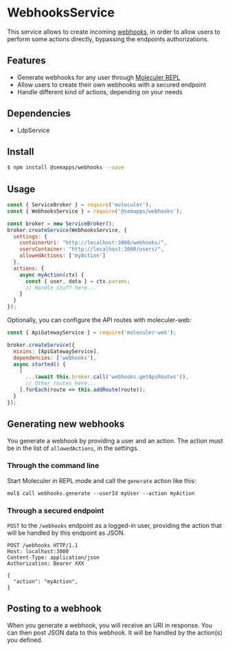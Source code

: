 # WebhooksService

This service allows to create incoming [webhooks](https://en.wikipedia.org/wiki/Webhook), in order to allow users to perform some actions directly, bypassing the endpoints authorizations.

## Features

- Generate webhooks for any user through [Moleculer REPL](https://moleculer.services/docs/0.14/moleculer-repl.html)
- Allow users to create their own webhooks with a secured endpoint
- Handle different kind of actions, depending on your needs

## Dependencies

- LdpService

## Install

```bash
$ npm install @semapps/webhooks --save
```

## Usage

```js
const { ServiceBroker } = require('moleculer');
const { WebhooksService } = require('@semapps/webhooks');

const broker = new ServiceBroker();
broker.createService(WebhooksService, {
  settings: {
    containerUri: "http://localhost:3000/webhooks/",
    usersContainer: "http://localhost:3000/users/",
    allowedActions: ['myAction']
  },
  actions: {
    async myAction(ctx) {
      const { user, data } = ctx.params;
      // Handle stuff here...
    }
  }
});
```

Optionally, you can configure the API routes with moleculer-web:

```js
const { ApiGatewayService } = require('moleculer-web');

broker.createService({
  mixins: [ApiGatewayService],
  dependencies: ['webhooks'],
  async started() {
    [
      ...(await this.broker.call('webhooks.getApiRoutes')),
      // Other routes here...
    ].forEach(route => this.addRoute(route));
  }
});
```

## Generating new webhooks

You generate a webhook by providing a user and an action. The action must be in the list of `allowedActions`, in the settings.

### Through the command line

Start Moleculer in REPL mode and call the `generate` action like this:

```
mol$ call webhooks.generate --userId myUser --action myAction
```

### Through a secured endpoint

`POST` to the `/webhooks` endpoint as a logged-in user, providing the action that will be handled by this endpoint as JSON.

```
POST /webhooks HTTP/1.1
Host: localhost:3000
Content-Type: application/json
Authorization: Bearer XXX

{
  "action": "myAction",
}
```

## Posting to a webhook

When you generate a webhook, you will receive an URI in response. You can then post JSON data to this webhook. It will be handled by the action(s) you defined.
